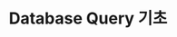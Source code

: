 ---
title: "Database Query 기초"
categories:
 - Database
tags:
  - Database
  - Query
toc: true
toc_sticky: true
---
